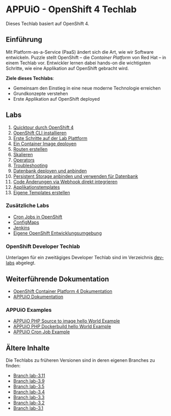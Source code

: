 # APPUiO - OpenShift 4 Techlab

Dieses Techlab basiert auf OpenShift 4.

## Einführung

Mit Platform-as-a-Service (PaaS) ändert sich die Art, wie wir Software entwickeln. Puzzle stellt OpenShift – die _Container Platform_ von Red Hat – in einem Techlab vor. Entwickler lernen dabei hands-on die wichtigsten Schritte, wie eine Applikation auf OpenShift gebracht wird.

__Ziele dieses Techlabs__:

- Gemeinsam den Einstieg in eine neue moderne Technologie erreichen
- Grundkonzepte verstehen
- Erste Applikation auf OpenShift deployed

## Labs

1. [Quicktour durch OpenShift 4](labs/01_quicktour.md)
2. [OpenShift CLI installieren](labs/02_cli.md)
3. [Erste Schritte auf der Lab Plattform](labs/03_first_steps.md)
4. [Ein Container Image deployen](labs/04_deploy_dockerimage.md)
5. [Routen erstellen](labs/05_create_route.md)
6. [Skalieren](labs/06_scale.md)
7. [Operators](labs/07_operators.md)
8. [Troubleshooting](labs/08_troubleshooting_ops.md)
9. [Datenbank deployen und anbinden](labs/09_database.md)
10. [Persistent Storage anbinden und verwenden für Datenbank](labs/10_persistent_storage.md)
11. [Code Änderungen via Webhook direkt integrieren](labs/11_dockerbuild_webhook.md)
12. [Applikationstemplates](labs/12_template.md)
13. [Eigene Templates erstellen](labs/13_template_creation.md)

### Zusätzliche Labs

- [Cron Jobs in OpenShift](additional-labs/cronjobs_and_jobs.md)
- [ConfigMaps](additional-labs/configmaps.md)
- [Jenkins](additional-labs/jenkins.md)
- [Eigene OpenShift Entwicklungsumgebung](additional-labs/development_environment.md)

### OpenShift Developer Techlab

Unterlagen für ein zweitägiges Developer Techlab sind im Verzeichnis [dev-labs](dev-labs/) abgelegt.

## Weiterführende Dokumentation

- [OpenShift Container Platform 4 Dokumentation](https://docs.openshift.com/container-platform/latest/welcome/index.html)
- [APPUiO Dokumentation](http://docs.appuio.ch)

### APPUiO Examples

- [APPUiO PHP Source to image hello World Example](https://github.com/appuio/example-php-sti-helloworld)
- [APPUiO PHP Dockerbuild hello World Example](https://github.com/appuio/example-php-docker-helloworld)
- [APPUiO Cron Job Example](https://github.com/appuio/example-cron-traditional)

## Ältere Inhalte

Die Techlabs zu früheren Versionen sind in deren eigenen Branches zu finden:

- [Branch lab-3.11](https://github.com/appuio/techlab/tree/lab-3.11)
- [Branch lab-3.9](https://github.com/appuio/techlab/tree/lab-3.9)
- [Branch lab-3.5](https://github.com/appuio/techlab/tree/lab-3.5)
- [Branch lab-3.4](https://github.com/appuio/techlab/tree/lab-3.4)
- [Branch lab-3.3](https://github.com/appuio/techlab/tree/lab-3.3)
- [Branch lab-3.2](https://github.com/appuio/techlab/tree/lab-3.2)
- [Branch lab-3.1](https://github.com/appuio/techlab/tree/lab-3.1)
